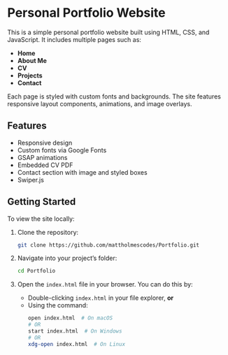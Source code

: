 # Personal Portfolio Website

This is a simple personal portfolio website built using HTML, CSS, and JavaScript. It includes multiple pages such as:

- **Home**
- **About Me**
- **CV**
- **Projects**
- **Contact**

Each page is styled with custom fonts and backgrounds. The site features responsive layout components, animations, and image overlays.

## Features

- Responsive design
- Custom fonts via Google Fonts
- GSAP animations
- Embedded CV PDF
- Contact section with image and styled boxes
- Swiper.js

## Getting Started

To view the site locally:

1. Clone the repository:
   ```bash
   git clone https://github.com/mattholmescodes/Portfolio.git
   ```

2. Navigate into your project’s folder:
   ```bash
   cd Portfolio
   ```

3. Open the `index.html` file in your browser. You can do this by:

   - Double-clicking `index.html` in your file explorer, **or**
   - Using the command:
     ```bash
     open index.html  # On macOS
     # OR
     start index.html  # On Windows
     # OR
     xdg-open index.html  # On Linux
     ```